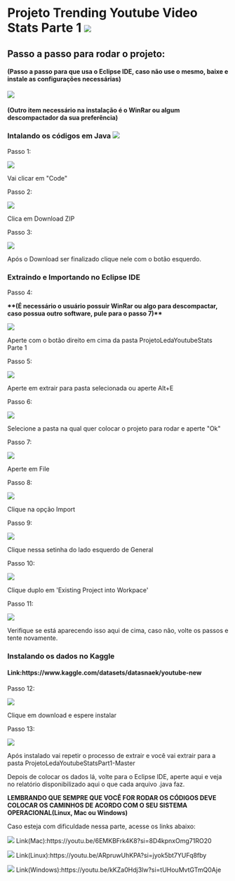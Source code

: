 <h1>Projeto Trending Youtube Video Stats Parte 1 <img src="https://img.shields.io/badge/YouTube-FF0000?style=for-the-badge&logo=youtube&logoColor=white"></h1>
<h2>Passo a passo para rodar o projeto:</h3>
<h4><b>(Passo a passo para que usa o Eclipse IDE, caso não use o mesmo, baixe e instale as configurações necessárias) </b></h4>
<img src="https://img.shields.io/badge/Eclipse-2C2255?style=for-the-badge&logo=eclipse&logoColor=white">
<h4><b>(Outro item necessário na instalação é o WinRar ou algum descompactador da sua preferência)</b></h4>
<h3>Intalando os códigos em Java <img src="https://img.shields.io/badge/Java-ED8B00?style=for-the-badge&logo=openjdk&logoColor=white"></h3>

<p>Passo 1:</p>
<img src="AssetsProjetoLeda\passo1.png">
<p>Vai clicar em "Code"</p>

<p>Passo 2:</p>
<img src="AssetsProjetoLeda\passo2.png">
<p>Clica em Download ZIP</p>

<p>Passo 3:</p>
<img src="AssetsProjetoLeda\passo3.png">
<p>Após o Download ser finalizado clique nele com o botão esquerdo.</p>

<h3>Extraindo e Importando no Eclipse IDE</h3>

<p>Passo 4:</p>
<p><b>**(É necessário o usuário possuir WinRar ou algo para descompactar, caso possua outro software, pule para o passo 7)**</b></p>
<img src="AssetsProjetoLeda\passo4.png">
<p>Aperte com o botão direito em cima da pasta ProjetoLedaYoutubeStats Parte 1</p>

<p>Passo 5:</p>
<img src="AssetsProjetoLeda\passo5.png">
<p>Aperte em extrair para pasta selecionada ou aperte Alt+E </p>

<p>Passo 6:</p>
<img src="AssetsProjetoLeda\passo6.png">
<p>Selecione a pasta na qual quer colocar o projeto para rodar e aperte "Ok"</p>

<p>Passo 7:</p>
<img src="AssetsProjetoLeda\passo7.png">
<p>Aperte em File</p>

<p>Passo 8:</p>
<img src="AssetsProjetoLeda\passo8.png">
<p>Clique na opção Import</p>

<p>Passo 9:</p>
<img src="AssetsProjetoLeda\passo9.png">
<p>Clique nessa setinha do lado esquerdo de General</p>

<p>Passo 10:</p>
<img src="AssetsProjetoLeda\passo10.png">
<p>Clique duplo em 'Existing Project into Workpace'</p>

<p>Passo 11:</p>
<img src="AssetsProjetoLeda\passo11.png">
<p>Verifique se está aparecendo isso aqui de cima, caso não, volte os passos e tente novamente.</p>

<h3>Instalando os dados no Kaggle</h3>
<h4>Link:https://www.kaggle.com/datasets/datasnaek/youtube-new </h4>

<p>Passo 12:</p>
<img src="AssetsProjetoLeda\passo12.png">
<p>Clique em download e espere instalar</p>

<p>Passo 13:</p>
<img src="AssetsProjetoLeda\passo13.png">
<p>Após instalado vai repetir o processo de extrair e você vai extrair para a pasta ProjetoLedaYoutubeStatsPart1-Master</p>
<p>Depois de colocar os dados lá, volte para o Eclipse IDE, aperte aqui e veja no relatório disponibilizado aqui o que cada arquivo .java faz.</p>
<p><b>LEMBRANDO QUE SEMPRE QUE VOCÊ FOR RODAR OS CÓDIGOS DEVE COLOCAR OS CAMINHOS DE ACORDO COM O SEU SISTEMA OPERACIONAL(Linux, Mac ou Windows)</b></p>
<p>Caso esteja com dificuldade nessa parte, acesse os links abaixo:</p>
<p><img src="https://img.shields.io/badge/mac%20os-000000?style=for-the-badge&logo=apple&logoColor=white"> Link(Mac):https://youtu.be/6EMKBFrk4K8?si=8D4kpnxOmg71RO20</p>
<p><img src="https://img.shields.io/badge/Linux-FCC624?style=for-the-badge&logo=linux&logoColor=black"> Link(Linux):https://youtu.be/ARpruwUhKPA?si=jyok5bt7YUFq8fby</p>
<p><img src="https://img.shields.io/badge/Windows-0078D6?style=for-the-badge&logo=windows&logoColor=white"> Link(Windows):https://youtu.be/kKZa0Hdj3lw?si=tUHouMvtGTmQ0Aje</p>
